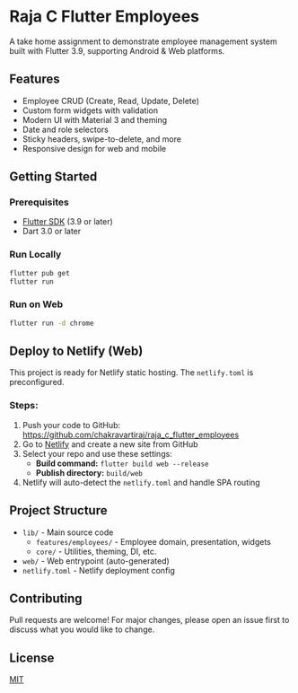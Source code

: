 # Raja C Flutter Employees

A take home assignment to demonstrate employee management system built with Flutter 3.9, supporting Android & Web platforms.

## Features
- Employee CRUD (Create, Read, Update, Delete)
- Custom form widgets with validation
- Modern UI with Material 3 and theming
- Date and role selectors
- Sticky headers, swipe-to-delete, and more
- Responsive design for web and mobile

## Getting Started

### Prerequisites
- [Flutter SDK](https://docs.flutter.dev/get-started/install) (3.9 or later)
- Dart 3.0 or later

### Run Locally
```bash
flutter pub get
flutter run
```

### Run on Web
```bash
flutter run -d chrome
```

## Deploy to Netlify (Web)
This project is ready for Netlify static hosting. The `netlify.toml` is preconfigured.

### Steps:
1. Push your code to GitHub: https://github.com/chakravartiraj/raja_c_flutter_employees
2. Go to [Netlify](https://app.netlify.com/) and create a new site from GitHub
3. Select your repo and use these settings:
   - **Build command:** `flutter build web --release`
   - **Publish directory:** `build/web`
4. Netlify will auto-detect the `netlify.toml` and handle SPA routing

## Project Structure
- `lib/` - Main source code
  - `features/employees/` - Employee domain, presentation, widgets
  - `core/` - Utilities, theming, DI, etc.
- `web/` - Web entrypoint (auto-generated)
- `netlify.toml` - Netlify deployment config

## Contributing
Pull requests are welcome! For major changes, please open an issue first to discuss what you would like to change.

## License
[MIT](LICENSE)
